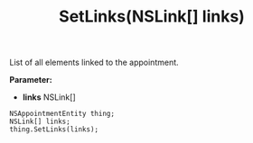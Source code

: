 ﻿---
uid: crmscript_ref_NSAppointmentEntity_SetLinks
title: SetLinks(NSLink[] links)
intellisense: NSAppointmentEntity.SetLinks
keywords: NSAppointmentEntity, GetLinks
so.topic: reference
---

List of all elements linked to the appointment.

**Parameter:** 
 - **links** NSLink[]

```crmscript
NSAppointmentEntity thing;
NSLink[] links;
thing.SetLinks(links);
```

